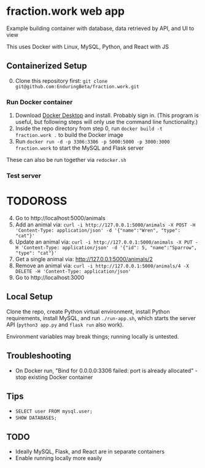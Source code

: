 # fraction.work web app

Example building container with database, data retrieved by API, and UI to view

This uses Docker with Linux, MySQL, Python, and React with JS

## Containerized Setup

0. Clone this repository first: `git clone git@github.com:EnduringBeta/fraction.work.git`

### Run Docker container

1. Download [Docker Desktop](https://www.docker.com/) and install. Probably sign in. (This program is useful, but following steps will only use the command line functionality.)
2. Inside the repo directory from step 0, run `docker build -t fraction.work .` to build the Docker image
3. Run `docker run -d -p 3306:3306 -p 5000:5000 -p 3000:3000 fraction.work` to start the MySQL and Flask server

These can also be run together via `redocker.sh`

### Test server

# TODOROSS

4. Go to http://localhost:5000/animals
5. Add an animal via: `curl -i http://127.0.0.1:5000/animals -X POST -H 'Content-Type: application/json' -d '{"name":"Wren", "type": "cat"}'`
6. Update an animal via: `curl -i http://127.0.0.1:5000/animals -X PUT -H 'Content-Type: application/json' -d '{"id": 5, "name":"Sparrow", "type": "cat"}'`
7. Get a single animal via: http://127.0.0.1:5000/animals/2
8. Remove an animal via: `curl -i http://127.0.0.1:5000/animals/4 -X DELETE -H 'Content-Type: application/json'`
9. Go to http://localhost:3000

## Local Setup

Clone the repo, create Python virtual environment, install Python requirements, install MySQL, and run `./run-app.sh`, which starts the server API (`python3 app.py` and `flask run` also work).

Environment variables may break things; running locally is untested.

## Troubleshooting

* On Docker run, "Bind for 0.0.0.0:3306 failed: port is already allocated" - stop existing Docker container

## Tips

* `SELECT user FROM mysql.user;`
* `SHOW DATABASES;`

## TODO

* Ideally MySQL, Flask, and React are in separate containers
* Enable running locally more easily
